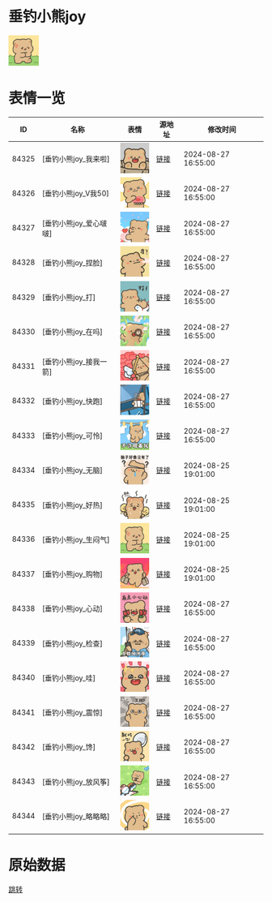 # 垂钓小熊joy

<img src="./cover.png" height="60" alt="cover" />

# 表情一览

|ID|名称|表情|源地址|修改时间|
|----|----|----|----|----|
|84325|[垂钓小熊joy_我来啦]|<img src="./pic/084325_%5B垂钓小熊joy_我来啦%5D.png" height="60" alt="我来啦"/>|[链接](https://i0.hdslb.com/bfs/garb/a1c4b396c17ac4aa76a51add8a8b95c8ed230da8.png)|2024-08-27 16:55:00|
|84326|[垂钓小熊joy_V我50]|<img src="./pic/084326_%5B垂钓小熊joy_V我50%5D.png" height="60" alt="V我50"/>|[链接](https://i0.hdslb.com/bfs/garb/522b78ba433daff5dae3f84dc9f3e3ce19e2efe0.png)|2024-08-27 16:55:00|
|84327|[垂钓小熊joy_爱心啵啵]|<img src="./pic/084327_%5B垂钓小熊joy_爱心啵啵%5D.png" height="60" alt="爱心啵啵"/>|[链接](https://i0.hdslb.com/bfs/garb/d5db989d42970f58633df42d2a6179ac32219d1f.png)|2024-08-27 16:55:00|
|84328|[垂钓小熊joy_捏脸]|<img src="./pic/084328_%5B垂钓小熊joy_捏脸%5D.png" height="60" alt="捏脸"/>|[链接](https://i0.hdslb.com/bfs/garb/864932f4a2f672a7bf95577823435cc1e0abfcd0.png)|2024-08-27 16:55:00|
|84329|[垂钓小熊joy_打]|<img src="./pic/084329_%5B垂钓小熊joy_打%5D.png" height="60" alt="打"/>|[链接](https://i0.hdslb.com/bfs/garb/1234bc0870e5cf2092856d3bb3601abef5bb4afa.png)|2024-08-27 16:55:00|
|84330|[垂钓小熊joy_在吗]|<img src="./pic/084330_%5B垂钓小熊joy_在吗%5D.png" height="60" alt="在吗"/>|[链接](https://i0.hdslb.com/bfs/garb/13218cfd5bfc51ee1b64d1e1e734ee485a2ff2be.png)|2024-08-27 16:55:00|
|84331|[垂钓小熊joy_接我一箭]|<img src="./pic/084331_%5B垂钓小熊joy_接我一箭%5D.png" height="60" alt="接我一箭"/>|[链接](https://i0.hdslb.com/bfs/garb/8e4cda62dae82692ad40c18414c6ca6e8f0f7840.png)|2024-08-27 16:55:00|
|84332|[垂钓小熊joy_快跑]|<img src="./pic/084332_%5B垂钓小熊joy_快跑%5D.png" height="60" alt="快跑"/>|[链接](https://i0.hdslb.com/bfs/garb/b12c2b18d18696b89924bc24ce02a2ff27702f18.png)|2024-08-27 16:55:00|
|84333|[垂钓小熊joy_可怜]|<img src="./pic/084333_%5B垂钓小熊joy_可怜%5D.png" height="60" alt="可怜"/>|[链接](https://i0.hdslb.com/bfs/garb/2f328f78a0bdd4febc930442493e8972be40fb19.png)|2024-08-27 16:55:00|
|84334|[垂钓小熊joy_无脑]|<img src="./pic/084334_%5B垂钓小熊joy_无脑%5D.png" height="60" alt="无脑"/>|[链接](https://i0.hdslb.com/bfs/garb/3f4f5c9fcc02ed54609fb66e659b4762c98205a2.png)|2024-08-25 19:01:00|
|84335|[垂钓小熊joy_好热]|<img src="./pic/084335_%5B垂钓小熊joy_好热%5D.png" height="60" alt="好热"/>|[链接](https://i0.hdslb.com/bfs/garb/f7f558c39b7efee20ed534c8d62ff910181d35a5.png)|2024-08-25 19:01:00|
|84336|[垂钓小熊joy_生闷气]|<img src="./pic/084336_%5B垂钓小熊joy_生闷气%5D.png" height="60" alt="生闷气"/>|[链接](https://i0.hdslb.com/bfs/garb/9e1abffade289d26a660f27da3c6cc77cd149b42.png)|2024-08-25 19:01:00|
|84337|[垂钓小熊joy_购物]|<img src="./pic/084337_%5B垂钓小熊joy_购物%5D.png" height="60" alt="购物"/>|[链接](https://i0.hdslb.com/bfs/garb/05c62e19b03d83bbec3c8aea56f784bb9ad18ba8.png)|2024-08-25 19:01:00|
|84338|[垂钓小熊joy_心动]|<img src="./pic/084338_%5B垂钓小熊joy_心动%5D.png" height="60" alt="心动"/>|[链接](https://i0.hdslb.com/bfs/garb/822feb2bf1dec6c67e7037e0964430c2bdd5df4b.png)|2024-08-27 16:55:00|
|84339|[垂钓小熊joy_检查]|<img src="./pic/084339_%5B垂钓小熊joy_检查%5D.png" height="60" alt="检查"/>|[链接](https://i0.hdslb.com/bfs/garb/6b2b27cf6f6d47877e0622939bda54f56d40b005.png)|2024-08-27 16:55:00|
|84340|[垂钓小熊joy_哇]|<img src="./pic/084340_%5B垂钓小熊joy_哇%5D.png" height="60" alt="哇"/>|[链接](https://i0.hdslb.com/bfs/garb/7f41bbe26e83902005e66cc103495de6af40c0d6.png)|2024-08-27 16:55:00|
|84341|[垂钓小熊joy_震惊]|<img src="./pic/084341_%5B垂钓小熊joy_震惊%5D.png" height="60" alt="震惊"/>|[链接](https://i0.hdslb.com/bfs/garb/38e3f476e2c86b8c1a86d909d4cbcddec253a36e.png)|2024-08-27 16:55:00|
|84342|[垂钓小熊joy_馋]|<img src="./pic/084342_%5B垂钓小熊joy_馋%5D.png" height="60" alt="馋"/>|[链接](https://i0.hdslb.com/bfs/garb/85555a5cfdbd7ec61211ab7df0921786ddf73a1a.png)|2024-08-27 16:55:00|
|84343|[垂钓小熊joy_放风筝]|<img src="./pic/084343_%5B垂钓小熊joy_放风筝%5D.png" height="60" alt="放风筝"/>|[链接](https://i0.hdslb.com/bfs/garb/680e0bd1a0b57c00fb93d1e840a9728fa0469551.png)|2024-08-27 16:55:00|
|84344|[垂钓小熊joy_略略略]|<img src="./pic/084344_%5B垂钓小熊joy_略略略%5D.png" height="60" alt="略略略"/>|[链接](https://i0.hdslb.com/bfs/garb/cd8be06716d3b9d771f2f61ca96af7315b967b0a.png)|2024-08-27 16:55:00|

# 原始数据

[跳转](./raw.json)

